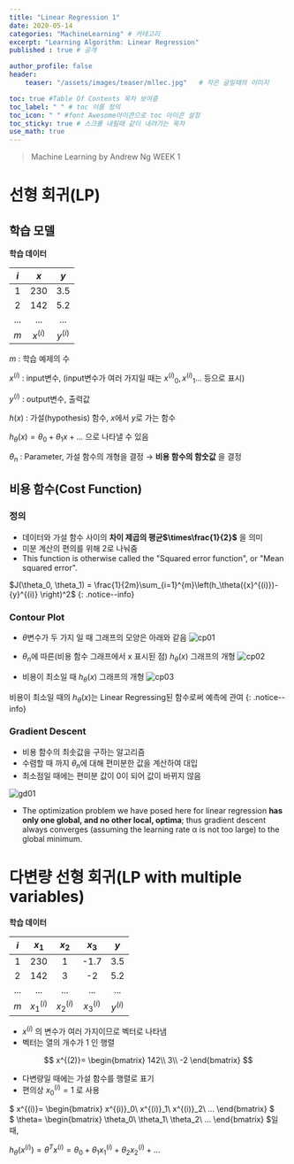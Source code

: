 ```yaml
---
title: "Linear Regression 1"
date: 2020-05-14
categories: "MachineLearning" # 카테고리
excerpt: "Learning Algorithm: Linear Regression"
published : true # 공개

author_profile: false
header:
    teaser: "/assets/images/teaser/mllec.jpg"   # 작은 글일때의 이미지

toc: true #Table Of Contents 목차 보여줌
toc_label: " " # toc 이름 정의
toc_icon: " " #font Awesome아이콘으로 toc 아이콘 설정
toc_sticky: true # 스크롤 내릴때 같이 내려가는 목차
use_math: true
---
```


> Machine Learning by Andrew Ng WEEK 1

# 선형 회귀(LP)

## 학습 모델

**학습 데이터**

|$i$ | $x$ | $y$ |
|:--:|:---:|:---:|
| 1  | 230 | 3.5 |
| 2  | 142 | 5.2 |
|... | ... | ... |
| $m$  |$x^{(i)}$|$y^{(i)}$|

$m$ : 학습 예제의 수

$x^{(i)}$ : input변수, (input변수가 여러 가지일 때는 ${x^{(i)}}_0, {x^{(i)}}_1 ...$ 등으로 표시)

$y^{(i)}$ : output변수, 출력값


$h(x)$ : 가설(hypothesis) 함수, $x$에서 $y$로 가는 함수

${{h}_{\theta}}(x) = {\theta}_{0}+{\theta}_{1}x + ...$  으로 나타낼 수 있음

${\theta}_{n}$ : Parameter, 가설 함수의 개형을 결정 $\rightarrow$ **비용 함수의 함숫값** 을 결정

## 비용 함수(Cost Function)

### 정의
- 데이터와 가설 함수 사이의 **차이 제곱의 평균$\times\frac{1}{2}$** 을 의미
- 미분 계산의 편의를 위해 2로 나눠줌
- This function is otherwise called the "Squared error function", or "Mean squared error".


$J(\theta_0, \theta_1) = \frac{1}{2m}\sum_{i=1}^{m}\left(h_\theta({x}^{(i)})-{y}^{(i)} \right)^2$
{: .notice--info}

### Contour Plot

- $\theta$변수가 두 가지 일 때 그래프의 모양은 아래와 같음
![cp01](https://user-images.githubusercontent.com/57739683/81956070-d9404880-9645-11ea-86b7-9711b03273ac.jpg)

- $\theta_n$에 따른(비용 함수 그래프에서 x 표시된 점) $h_\theta(x)$ 그래프의 개형
![cp02](https://user-images.githubusercontent.com/57739683/81956148-ed844580-9645-11ea-972e-cabcca74ea7f.jpg)
- 비용이 최소일 때 $h_\theta(x)$ 그래프의 개형
![cp03](https://user-images.githubusercontent.com/57739683/81956152-eeb57280-9645-11ea-9e67-3b450b3f47cb.jpg)


비용이 최소일 때의 $h_\theta(x)$는 Linear Regressing된 함수로써 예측에 관여
{: .notice--info}

### Gradient Descent

- 비용 함수의 최솟값을 구하는 알고리즘
- 수렴할 때 까지 $\theta_n$에 대해 편미분한 값을 계산하여 대입
- 최소점일 때에는 편미분 값이 0이 되어 값이 바뀌지 않음

![gd01](https://user-images.githubusercontent.com/57739683/81960021-49050200-964b-11ea-887e-c8fc804588b3.jpg)

- The optimization problem we have posed here for linear regression **has only one global, and no other local, optima**; thus gradient descent always converges (assuming the learning rate α is not too large) to the global minimum.

# 다변량 선형 회귀(LP with multiple variables)

**학습 데이터**

|$i$ | $x_1$ | $x_2$ | $x_3$ | $y$ |
|:--:|:-----:|:-----:|:-----:|:---:|
| 1  | 230   |   1   |  -1.7 | 3.5 |
| 2  | 142   |   3   |  -2   | 5.2 |
|... |  ...  |  ...  |  ...  | ... |
| $m$|$x^{(i)}_1$|$x^{(i)}_2$|$x^{(i)}_3$|$y^{(i)}$|

- $x^{(i)}$ 의 변수가 여러 가지이므로 벡터로 나타냄
- 벡터는 열의 개수가 1 인 행렬

$$
x^{(2)}=
\begin{bmatrix}
142\\
3\\
-2
\end{bmatrix}
$$

- 다변량일 때에는 가설 함수를 행렬로 표기
- 편의상 ${x^{(i)}_0}=1$ 로 사용

$
x^{(i)}=
\begin{bmatrix}
x^{(i)}_0\\
x^{(i)}_1\\
x^{(i)}_2\\
...
\end{bmatrix}
$&nbsp;&nbsp;&nbsp; $
\theta=
\begin{bmatrix}
\theta_0\\
\theta_1\\
\theta_2\\
...
\end{bmatrix}
$일 때,

${{h}_{\theta}}(x^{(i)}) = \theta^T{x^{(i)}}
= {\theta}_{0}+{\theta}_{1}{x^{(i)}_1} + {\theta}_{2}{x^{(i)}_2} + ...$

